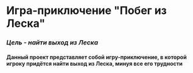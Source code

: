 # **Игра-приключение "Побег из Леска"**
### *Цель - найти выход из Леска*
#### Данный проект представляет собой игру-приключение, в которой игроку придётся найти выход из Леска, минуя все его трудности
